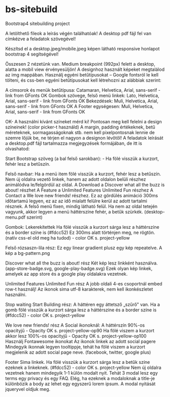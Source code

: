 # bs-sitebuild
Bootstrap4 sitebuilding project

A letölthető fileok a leírás végén találhatóak! A desktop pdf fájl fel van címkézve a feladatok szövegével!

Készítsd el a desktop.jpeg/mobile.jpeg képen látható responsive honlapot bootstrap 4 segítségével!

Összesen 2 nézetünk van. Medium breakpoint (992px) felett a desktop, alatta a mobil view érvényesüljön! A designhoz használt képeket megtalálod az img mappában. Használj egyéni betűtípusokat – Google fontsról le kell tölteni, és css-ben egyéni betűtípusokat kell létrehozni az alábbiak szerint:

  A címsorok és menük betűtípusa: Catamaran, Helvetica, Arial, sans-serif - link from GFonts OK
  Gombok szövege, felső menü linkek: Lato, Helvetica, Arial, sans-serif - link from GFonts OK
  Bekezdések: Muli, Helvetica, Arial, sans-serif - link from GFonts OK
  A Footer egységesen: Muli, Helvetica, Arial, sans-serif - link from GFonts OK

OK- A használni kívánt színeket mérd ki! Pontosan meg kell felelni a design színeinek! (color picker-t használd)
A margin, padding értékeknek, betű méreteknek, sormagasságoknak stb. nem kell pixelpontosnak lennie de szemre lőjük be, ne térjen el nagyon a designon lévőtől! A feladatok leírását a desktop.pdf fájl tartalmazza megjegyzések formájában, de itt is olvashatod:

Start Bootstrap szöveg (a bal felső sarokban): - Ha fölé visszük a kurzort, fehér lesz a betűszín.

Felső navbar:
  Ha a menü item fölé visszük a kurzort, fehér lesz a betűszín.
  Nem új oldalra vezető linkek, hanem az adott oldalon belüli részhez animálódva le/felgördül az oldal.
    A Download a Discover what all the buzz is about! részhet
    A Feature a Unlimited Features Unlimited Fun részhez
    A Contact a We love new friends! részhez.
  Ez az gördülés animáció 300ms időtartamú legyen, ez az az idő mialatt felülre kerül az adott tartalmi résznek.
  A felső menü fixen, mindig látható felül. Ha nem az oldal tetején vagyunk, akkor legyen a menü háttérszíne fehér, a betűk szürkék. (desktop-menu.pdf szerint)

Gombok:
  Lekerekítettek
  Ha fölé visszük a kurzort sárga lesz a háttérszíne és a border színe is (#fdcc52) Ez 300ms alatt történjen meg, ne rögtön. (natív css-el old meg ha tudod) - color OK s. project-yellow

Felső rózsaszn-lila rész:
  Ez egy linear gradient plusz egy kép repeatelve.
  A kép a bg-pattern.png

Discover what all the buzz is about! rész
  Két kép lesz linkként használva. (app-store-badge.svg, google-play-badge.svg)
  Ezek olyan kép linkek, amelyek az app store és a google play oldalakra vezetnek.

Unlimited Features Unlimited Fun rész
  A jobb oldali 4-es csoportnál embed row-t használj!
  Az ikonok sima utf-8 karakterek, nem kell ikonkészletet használni.

Stop waiting Start Building rész:
  A háttéren egy áttetsző „szűrő" van.
  Ha a gomb fölé visszük a kurzort sárga lesz a háttérszíne és a border színe is (#fdcc52) - color OK s. project-yellow

We love new friends! rész
  A Social ikonoknál:
    A háttérszín 90%-os opacityjű - Opacity OK s. project-yellow-op90
    Ha fölé viszem a kurzort akkor lesz 100%-os opacityjű - Opacity OK s. project-yellow-op100
    Használj Fontawesome ikonokat
    Az ikonok linkek az adott social pagere
    Mindegyik ikonnak legyen tooltippje, tehát ha fölé viszem a kurzort megjelenik az adott social page neve. (facebook, twitter, google plus)

Footer
  Sima linkek. Ha fölé visszük a kurzort sárga lesz a betűk színe ezeknek a linkeknek. (#fdcc52) - color OK s. project-yellow
  Nem új oldalra vezetnek hanem mindegyik 1-1 külön modalt nyit.
  Tehát 3 modal lesz egy terms egy privacy és egy FAQ.
  Elég, ha ezeknek a modaloknak a title-je különbözik a body az lehet egy egyszerű lorem ipsum. A modal nyitását jqueryvel oldjuk meg.
